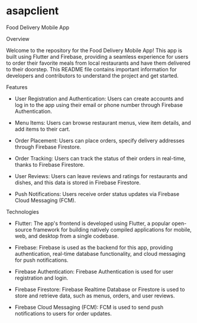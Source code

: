 # asapclient

 Food Delivery Mobile App

 Overview

Welcome to the repository for the Food Delivery Mobile App! This app is built using Flutter and Firebase, providing a seamless experience for users to order their favorite meals from local restaurants and have them delivered to their doorstep. This README file contains important information for developers and contributors to understand the project and get started.

 Features

- User Registration and Authentication: Users can create accounts and log in to the app using their email or phone number through Firebase Authentication.

- Menu Items: Users can browse restaurant menus, view item details, and add items to their cart.

- Order Placement: Users can place orders, specify delivery addresses through Firebase Firestore.

- Order Tracking: Users can track the status of their orders in real-time, thanks to Firebase Firestore.

- User Reviews: Users can leave reviews and ratings for restaurants and dishes, and this data is stored in Firebase Firestore.

- Push Notifications: Users receive order status updates via Firebase Cloud Messaging (FCM).

 Technologies

- Flutter: The app's frontend is developed using Flutter, a popular open-source framework for building natively compiled applications for mobile, web, and desktop from a single codebase.

- Firebase: Firebase is used as the backend for this app, providing authentication, real-time database functionality, and cloud messaging for push notifications.

- Firebase Authentication: Firebase Authentication is used for user registration and login.

- Firebase Firestore: Firebase Realtime Database or Firestore is used to store and retrieve data, such as menus, orders, and user reviews.

- Firebase Cloud Messaging (FCM): FCM is used to send push notifications to users for order updates.
